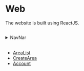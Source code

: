 # Web

The website is built using ReactJS.

<h2></h2>

<details>
<summary>NavNar</summary>
<br>
The navBar is located in the 'src' at the root of the repository and it's fileis named 'navBar.js'. It's a simple component that contains the links to the different pages of the website.<br>
<br>
The navBar enables us to navigate between 3 screens: Create Area, Area List and Account.
</details>

<br>

- [AreaList](/doc/web/pages/AreaList/README.md)
- [CreateArea](/doc/web/pages/CreateArea/README.md)
- [Account](/doc/web/pages/Account/README.md)